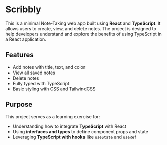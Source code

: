 # Scribbly

This is a minimal Note-Taking web app built using **React** and **TypeScript**. It allows users to create, view, and delete notes. The project is designed to help developers understand and explore the benefits of using TypeScript in a React application.

## Features

- Add notes with title, text, and color
- View all saved notes
- Delete notes
- Fully typed with TypeScript
- Basic styling with CSS and TailwindCSS

## Purpose

This project serves as a learning exercise for:

- Understanding how to integrate **TypeScript** with React
- Using **interfaces and types** to define component props and state
- Leveraging **TypeScript with hooks** like `useState` and `useRef`


